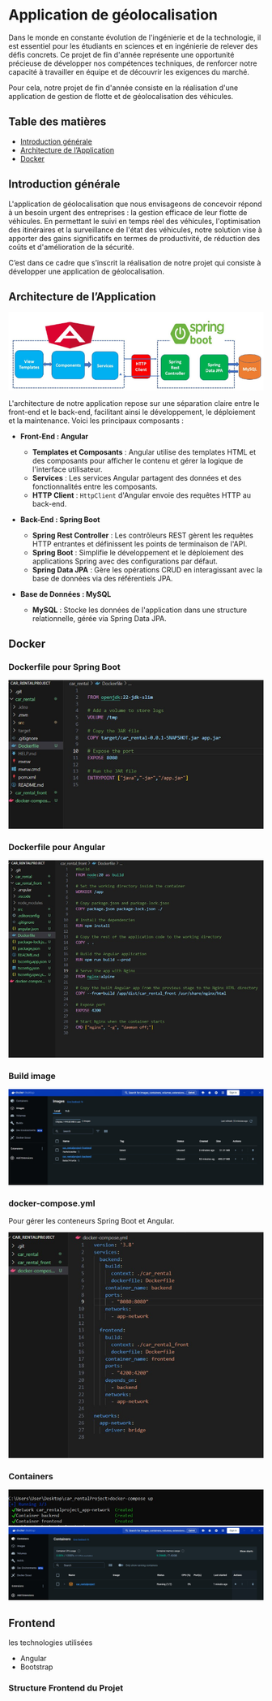 # Application de géolocalisation

Dans le monde en constante évolution de l'ingénierie et de la technologie, il est essentiel pour les étudiants en sciences et en ingénierie de relever des défis concrets. Ce projet de fin d'année représente une opportunité précieuse de développer nos compétences techniques, de renforcer notre capacité à travailler en équipe et de découvrir les exigences du marché.

Pour cela, notre projet de fin d'année consiste en la réalisation d'une application de gestion de flotte et de géolocalisation des véhicules.

## Table des matières

- [Introduction générale](#introduction-générale)
- [Architecture de l’Application](#Architecture-de-l-Application)
- [Docker](#Docker)

## Introduction générale

L'application de géolocalisation que nous envisageons de concevoir répond à un besoin urgent des entreprises : la gestion efficace de leur flotte de véhicules. En permettant le suivi en temps réel des véhicules, l'optimisation des itinéraires et la surveillance de l'état des véhicules, notre solution vise à apporter des gains significatifs en termes de productivité, de réduction des coûts et d'amélioration de la sécurité.

C’est dans ce cadre que s’inscrit la réalisation de notre projet qui consiste à développer une application de géolocalisation.

## Architecture de l’Application

![Architecture de l'application mobile](imagereadme/ANGUSPRING.png)

L'architecture de notre application repose sur une séparation claire entre le front-end et le back-end, facilitant ainsi le développement, le déploiement et la maintenance. Voici les principaux composants :

- **Front-End : Angular**
  - **Templates et Composants** : Angular utilise des templates HTML et des composants pour afficher le contenu et gérer la logique de l'interface utilisateur.
  - **Services** : Les services Angular partagent des données et des fonctionnalités entre les composants.
  - **HTTP Client** : `HttpClient` d'Angular envoie des requêtes HTTP au back-end.
  
- **Back-End : Spring Boot**
  - **Spring Rest Controller** : Les contrôleurs REST gèrent les requêtes HTTP entrantes et définissent les points de terminaison de l'API.
  - **Spring Boot** : Simplifie le développement et le déploiement des applications Spring avec des configurations par défaut.
  - **Spring Data JPA** : Gère les opérations CRUD en interagissant avec la base de données via des référentiels JPA.
  
- **Base de Données : MySQL**
  - **MySQL** : Stocke les données de l'application dans une structure relationnelle, gérée via Spring Data JPA.
    
## Docker

### Dockerfile pour Spring Boot

![Docker](imagereadme/5.jpg)

### Dockerfile pour Angular

![Docker](imagereadme/4.jpg)

### Build image

![Docker](imagereadme/2.jpg)

### docker-compose.yml

Pour gérer les conteneurs Spring Boot et Angular.

![Docker](imagereadme/3.jpg)

### Containers

![Docker](imagereadme/6.jpg)
![Docker](imagereadme/7.jpg)

## Frontend

les technologies utilisées 
- Angular
- Bootstrap

### Structure Frontend du Projet
